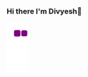 ### Hi there I'm Divyesh👋

![snake gif](https://github.com/divyeshjoshi1106/divyeshjoshi1106/blob/output/github-contribution-grid-snake.gif)


<!--
**divyeshjoshi1106/divyeshjoshi1106** is a ✨ _special_ ✨ repository because its `README.md` (this file) appears on your GitHub profile.

Here are some ideas to get you started:

- 🔭 I’m currently working on ...
- 🌱 I’m currently learning ...
- 👯 I’m looking to collaborate on ...
- 🤔 I’m looking for help with ...
- 💬 Ask me about ...
- 📫 How to reach me: ...
- 😄 Pronouns: ...
- ⚡ Fun fact: ...
-->
